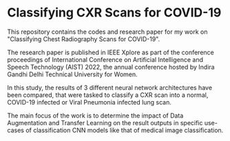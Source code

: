 # Classifying CXR Scans for COVID-19

This repository contains the codes and research paper for my work on "Classifying Chest Radiography Scans for COVID-19".

The research paper is published in IEEE Xplore as part of the conference proceedings of International Conference on Artificial Intelligence and Speech Technology (AIST) 2022, the annual conference hosted by Indira Gandhi Delhi Technical University for Women.

In this study, the results of 3 different neural network architectures have been compared, that were tasked to classify a CXR scan into a normal, COVID-19 infected or Viral Pneumonia infected lung scan.

The main focus of the work is to determine the impact of Data Augmentation and Transfer Learning on the result outputs in specific use-cases of classification CNN models like that of medical image classification.
